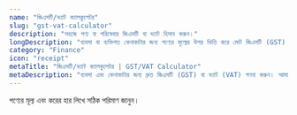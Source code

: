 ```yaml
---
name: "জিএসটি/ভ্যাট ক্যালকুলেটর"
slug: "gst-vat-calculator"
description: "সহজে পণ্য বা পরিষেবার জিএসটি বা ভ্যাট হিসাব করুন।"
longDescription: "ব্যবসা বা ব্যক্তিগত কেনাকাটার জন্য পণ্যের মূল্যের উপর ভিত্তি করে মোট জিএসটি (GST) বা ভ্যাট (VAT) এবং চূড়ান্ত মূল্য গণনা করুন। এটি আপনাকে সঠিক হিসাব রাখতে সাহায্য করবে।"
category: "Finance"
icon: "receipt"
metaTitle: "জিএসটি/ভ্যাট ক্যালকুলেটর | GST/VAT Calculator"
metaDescription: "ব্যবসা এবং কেনাকাটার জন্য দ্রুত জিএসটি (GST) বা ভ্যাট (VAT) গণনা করুন। আমাদের সহজ ক্যালকুলেটর ব্যবহার করে পণ্যের চূড়ান্ত মূল্য জানুন।"
---
```

পণ্যের মূল্য এবং করের হার লিখে সঠিক পরিমাণ জানুন।

